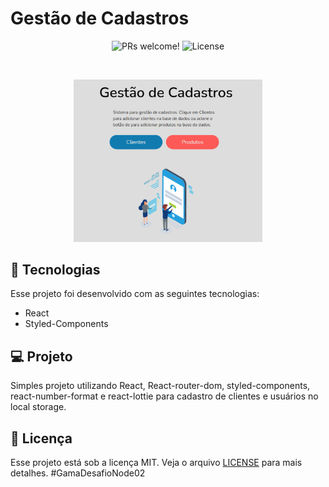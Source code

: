 
# Gestão de Cadastros

<p align="center">
 <img src="https://img.shields.io/static/v1?label=PRs&message=welcome&color=49AA26&labelColor=000000" alt="PRs welcome!" />

  <img alt="License" src="https://img.shields.io/static/v1?label=license&message=MIT&color=49AA26&labelColor=000000">
</p>

<br>

<p align="center">
  <img alt="Gestão de Cagastro" src="https://github.com/felipeblobo/hc-cadastro/blob/master/print.PNG" width="60%">
</p>

## 🚀 Tecnologias

Esse projeto foi desenvolvido com as seguintes tecnologias:

- React
- Styled-Components

## 💻 Projeto

Simples projeto utilizando React, React-router-dom, styled-components, react-number-format e react-lottie para cadastro de clientes e usuários no local storage.

## :memo: Licença

Esse projeto está sob a licença MIT. Veja o arquivo [LICENSE](LICENSE.md) para mais detalhes.
# G a m a D e s a f i o N o d e 0 2 
 
 